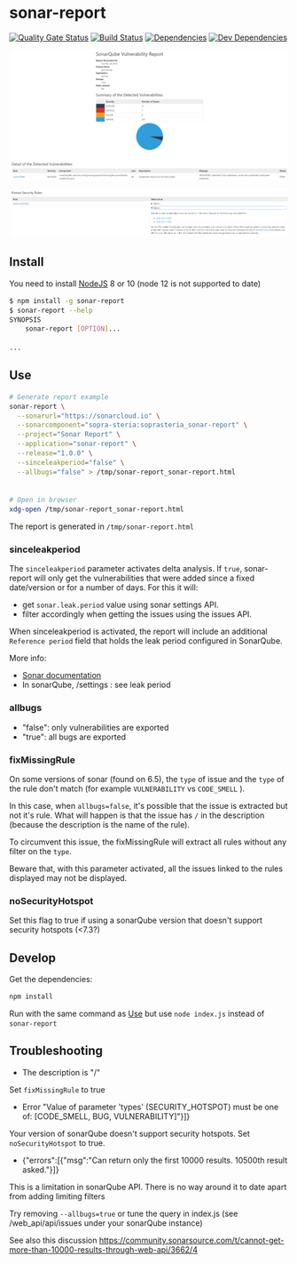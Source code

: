 # sonar-report

[![Quality Gate Status](https://sonarcloud.io/api/project_badges/measure?project=soprasteria_sonar-report&metric=alert_status)](https://sonarcloud.io/dashboard?id=soprasteria_sonar-report)
[![Build Status](https://travis-ci.org/soprasteria/sonar-report.svg?branch=master)](https://github.com/soprasteria/sonar-report)
[![Dependencies](https://david-dm.org/soprasteria/sonar-report/status.svg?path=client)](https://david-dm.org/soprasteria/sonar-report?path=client&view=list)
[![Dev Dependencies](https://david-dm.org/soprasteria/sonar-report/dev-status.svg?path=client)](https://david-dm.org/soprasteria/sonar-report?path=client&type=dev&view=list)

![tomcat screenshot example](screenshots/tomcat1.png "tomcat screenshot example")

![tomcat screenshot example](screenshots/tomcat2.png "tomcat screenshot example")

## Install

You need to install [NodeJS](https://nodejs.org/en/) 8 or 10 (node 12 is not supported to date)

```bash
$ npm install -g sonar-report
$ sonar-report --help
SYNOPSIS
    sonar-report [OPTION]...

...
```

## Use

```bash
# Generate report example
sonar-report \
  --sonarurl="https://sonarcloud.io" \
  --sonarcomponent="sopra-steria:soprasteria_sonar-report" \
  --project="Sonar Report" \
  --application="sonar-report" \
  --release="1.0.0" \
  --sinceleakperiod="false" \
  --allbugs="false" > /tmp/sonar-report_sonar-report.html


# Open in browser
xdg-open /tmp/sonar-report_sonar-report.html
```

The report is generated in `/tmp/sonar-report.html`

### sinceleakperiod

The `sinceleakperiod` parameter activates delta analysis. If `true`, sonar-report will only get the vulnerabilities that were added since a fixed date/version or for a number of days. For this it will:

- get `sonar.leak.period` value using sonar settings API.
- filter accordingly when getting the issues using the issues API.

When sinceleakperiod is activated, the report will include an additional `Reference period` field that holds the leak period configured in SonarQube.

More info:

- [Sonar documentation](https://docs.sonarqube.org/latest/user-guide/fixing-the-water-leak/ "leak period")
- In sonarQube, /settings : see leak period

### allbugs
- "false": only vulnerabilities are exported
- "true": all bugs are exported

### fixMissingRule
On some versions of sonar (found on 6.5), the `type` of issue and the `type` of the rule don't match (for example `VULNERABILITY` vs `CODE_SMELL` ). 

In this case, when `allbugs=false`, it's possible that the issue is extracted but not it's rule. What will happen is that the issue has `/` in the description (because the description is the name of the rule).

To circumvent this issue, the fixMissingRule will extract all rules without any filter on the `type`. 

Beware that, with this parameter activated, all the issues linked to the rules displayed may not be displayed. 

### noSecurityHotspot
Set this flag to true if using a sonarQube version that doesn't support security hotspots (<7.3?)

## Develop

Get the dependencies:

```bash
npm install
```

Run with the same command as [Use](#use) but use `node index.js` instead of `sonar-report`

## Troubleshooting

- The description is "/"

Set `fixMissingRule` to true

- Error "Value of parameter 'types' (SECURITY_HOTSPOT) must be one of: [CODE_SMELL, BUG, VULNERABILITY]"}]}

Your version of sonarQube doesn't support security hotspots. Set `noSecurityHotspot` to true.

- {"errors":[{"msg":"Can return only the first 10000 results. 10500th result asked."}]}

This is a limitation in sonarQube API. There is no way around it to date apart from adding limiting filters

Try removing `--allbugs=true` or tune the query in index.js (see /web_api/api/issues under your sonarQube instance)

See also this discussion https://community.sonarsource.com/t/cannot-get-more-than-10000-results-through-web-api/3662/4